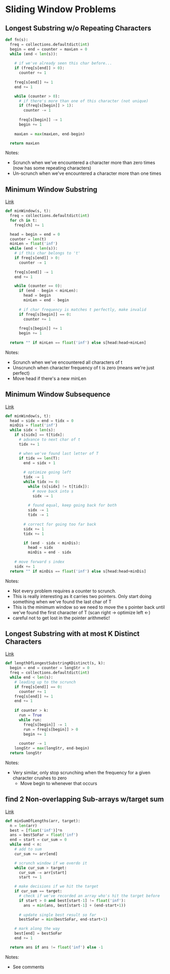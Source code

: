# Sliding Window Problems

## Longest Substring w/o Repeating Characters
```python
def fn(s):
  freq = collections.defaultdict(int)
  begin = end = counter = maxLen = 0
  while (end < len(s)):
    
    # if we've already seen this char before...
    if (freq[s[end]] > 0):
      counter += 1
    
    freq[s[end]] += 1
    end += 1

    while (counter > 0):
      # if there's more than one of this character (not unique)
      if (freq[s[begin]] > 1):
        counter -= 1
      
      freq[s[begin]] -= 1
      begin += 1
    
    maxLen = max(maxLen, end-begin)

  return maxLen
```
Notes:
- Scrunch when we've encountered a character more than zero times (now has some repeating characters)
- Un-scrunch when we've encountered a character more than one times

## Minimum Window Substring
[Link](https://leetcode.com/problems/minimum-window-substring/)
```python
def minWindow(s, t):
  freq = collections.defaultdict(int)
  for ch in t:
    freq[ch] += 1

  head = begin = end = 0
  counter = len(t)
  minLen = float('inf')
  while (end < len(s)):
    # if this char belongs to 't'
    if freq[s[end]] > 0:
      counter -= 1
    
    freq[s[end]] -= 1
    end += 1

    while (counter == 0):
      if (end - begin < minLen):
        head = begin
        minLen = end - begin
    
      # if char frequency is matches t perfectly, make invalid
      if freq[s[begin]] == 0:
        counter += 1
    
      freq[s[begin]] += 1
      begin += 1
    
  return "" if minLen == float('inf') else s[head:head+minLen]
```
Notes:
- Scrunch when we've encountered all characters of t
- Unscrunch when character frequency of t is zero (means we're just perfect)
- Move head if there's a new minLen

## Minimum Window Subsequence
[Link](https://leetcode.com/submissions/detail/341499710/)
```python
def minWindow(s, t):
  head = sidx = end = tidx = 0
  minDis = float('inf')
  while sidx < len(s):
    if s[sidx] == t[tidx]:
      # advance to next char of t
      tidx += 1

      # when we've found last letter of T
      if tidx == len(T):
        end = sidx + 1
        
        # optimize going left
        tidx -= 1
        while tidx >= 0:
          while (s[sidx] != t[tidx]):
            # move back into s
            sidx -= 1
          
          # found equal, keep going back for both
          sidx -= 1
          tidx -= 1
        
        # correct for going too far back
        sidx += 1
        tidx += 1

        if (end - sidx < minDis):
          head = sidx
          minDis = end - sidx
    
    # move forward s index
    sidx += 1
  return "" if minDis == float('inf') else s[head:head+minDis]
```
Notes:
- Not every problem requires a counter to scrunch.
- This is really interesting as it carries two pointers. Only start doing something when we've found the last char of T
- This is the minimum window so we need to move the s pointer back until we've found the first character of T (scan right ->  optimize left <-)
- careful not to get lost in the pointer arithmetic!

## Longest Substring with at most K Distinct Characters
[Link](https://leetcode.com/problems/longest-substring-with-at-most-k-distinct-characters/)
```python
def lengthOfLongestSubstringKDistinct(s, k):
  begin = end = counter = longStr = 0
  freq = collections.defaultdict(int)
  while end < len(s):
    # leading up to the scrunch
    if freq[s[end]] == 0:
      counter += 1
    freq[s[end]] += 1
    end += 1
    
    if counter > k:
      run = True
      while run:
        freq[s[begin]] -= 1
        run = freq[s[begin]] > 0
        begin += 1
      
      counter -= 1
    longStr = max(longStr, end-begin)
  return longStr
```
Notes:
- Very similar, only stop scrunching when the frequency for a given character crushes to zero
  - Move begin to whenever that occurs

## find 2 Non-overlapping Sub-arrays w/target sum
[Link](https://leetcode.com/problems/find-two-non-overlapping-sub-arrays-each-with-target-sum/submissions/)
```python
def minSumOfLengths(arr, target):
  n = len(arr)
  best = [float('inf')]*n
  ans = bestSoFar = float('inf')
  end = start = cur_sum = 0
  while end < n:
    # add to sum
    cur_sum += arr[end]

    # scrunch window if we overdo it
    while cur_sum > target:
      cur_sum -= arr[start]
      start += 1

    # make decisions if we hit the target
    if cur_sum == target:
      # check if we've recorded an array who's hit the target before
      if start > 0 and best[start-1] != float('inf'):
        ans = min(ans, best[start-1] + (end-start+1))
      
      # update single best result so far
      bestSoFar = min(bestSoFar, end-start+1)

    # mark along the way
    best[end] = bestSoFar
    end += 1

  return ans if ans != float('inf') else -1
```
Notes:
- See comments